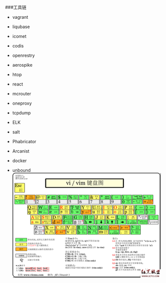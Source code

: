 ###工具链

- vagrant

- liqubase

- icomet

- codis

- openrestry

- aerospike

- htop

- react

- mcrouter

- oneproxy

- tcpdump

- ELK

- salt

- Phabricator

- Arcanist

- docker

- unbound
![vim](https://raw.githubusercontent.com/javasgl/doc/master/vim.png)



